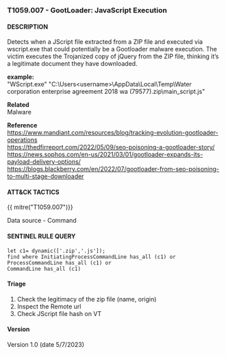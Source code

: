 
### T1059.007 - GootLoader: JavaScript Execution   

####  DESCRIPTION  
Detects when a JScript file extracted from a ZIP file and executed via wscript.exe that could potentially be a Gootloader malware execution. The victim executes the Trojanized copy of jQuery from the ZIP file, thinking it’s a legitimate document they have downloaded.  


**example:**  
"WScript.exe" "C:\Users\<username>\AppData\Local\Temp\Water corporation enterprise agreement 2018 wa (79577).zip\main_script.js"

**Related**  
Malware 

**Reference**  
https://www.mandiant.com/resources/blog/tracking-evolution-gootloader-operations  
https://thedfirreport.com/2022/05/09/seo-poisoning-a-gootloader-story/  
https://news.sophos.com/en-us/2021/03/01/gootloader-expands-its-payload-delivery-options/  
https://blogs.blackberry.com/en/2022/07/gootloader-from-seo-poisoning-to-multi-stage-downloader  

####  ATT&CK TACTICS
{{ mitre("T1059.007")}}

Data source - Command  

####  SENTINEL RULE QUERY  

~~~
let c1= dynamic(['.zip','.js']);  
find where InitiatingProcessCommandLine has_all (c1) or  ProcessCommandLine has_all (c1) or
CommandLine has_all (c1)  
~~~

####  Triage  
1.	Check the legitimacy of the zip file (name, origin)  
2.	Inspect the Remote url  
3.	Check JScript file hash on VT  


####  Version  
Version 1.0 (date 5/7/2023)  
